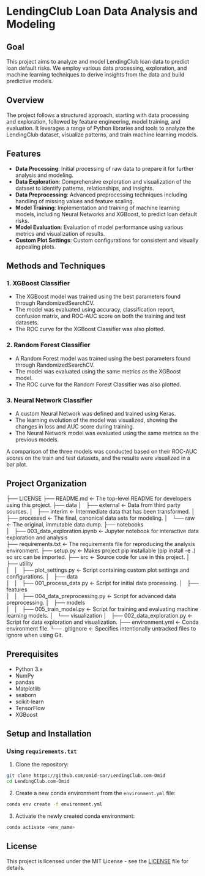 # LendingClub Loan Data Analysis and Modeling

## Goal

This project aims to analyze and model LendingClub loan data to predict loan default risks. We employ various data processing, exploration, and machine learning techniques to derive insights from the data and build predictive models.

## Overview

The project follows a structured approach, starting with data processing and exploration, followed by feature engineering, model training, and evaluation. It leverages a range of Python libraries and tools to analyze the LendingClub dataset, visualize patterns, and train machine learning models.

## Features

- **Data Processing**: Initial processing of raw data to prepare it for further analysis and modeling.
- **Data Exploration**: Comprehensive exploration and visualization of the dataset to identify patterns, relationships, and insights.
- **Data Preprocessing**: Advanced preprocessing techniques including handling of missing values and feature scaling.
- **Model Training**: Implementation and training of machine learning models, including Neural Networks and XGBoost, to predict loan default risks.
- **Model Evaluation**: Evaluation of model performance using various metrics and visualization of results.
- **Custom Plot Settings**: Custom configurations for consistent and visually appealing plots.

## Methods and Techniques

### 1. XGBoost Classifier
   - The XGBoost model was trained using the best parameters found through RandomizedSearchCV.
   - The model was evaluated using accuracy, classification report, confusion matrix, and ROC-AUC score on both the training and test datasets.
   - The ROC curve for the XGBoost Classifier was also plotted.

### 2. Random Forest Classifier
   - A Random Forest model was trained using the best parameters found through RandomizedSearchCV.
   - The model was evaluated using the same metrics as the XGBoost model.
   - The ROC curve for the Random Forest Classifier was also plotted.

### 3. Neural Network Classifier
   - A custom Neural Network was defined and trained using Keras.
   - The learning evolution of the model was visualized, showing the changes in loss and AUC score during training.
   - The Neural Network model was evaluated using the same metrics as the previous models.

A comparison of the three models was conducted based on their ROC-AUC scores on the train and test datasets, and the results were visualized in a bar plot.

## Project Organization

├── LICENSE
├── README.md          <- The top-level README for developers using this project.
├── data
│   ├── external       <- Data from third party sources.
│   ├── interim        <- Intermediate data that has been transformed.
│   ├── processed      <- The final, canonical data sets for modeling.
│   └── raw            <- The original, immutable data dump.
├── notebooks  
│   ├── 003_data_exploration.ipynb    <- Jupyter notebook for interactive data exploration and analysis     
├── requirements.txt   <- The requirements file for reproducing the analysis environment.
├── setup.py           <- Makes project pip installable (pip install -e .) so src can be imported.
├── src                <- Source code for use in this project.
│   ├── utility   
│   │   ├── plot_settings.py              <- Script containing custom plot settings and configurations.
│   ├── data         
│   │   ├── 001_process_data.py           <- Script for initial data processing.
│   ├── features       
│   │   ├── 004_data_preprocessing.py     <- Script for advanced data preprocessing.
│   ├── models         
│   │   ├── 005_train_model.py            <- Script for training and evaluating machine learning models.
│   └── visualization 
│       ├── 002_data_exploration.py       <- Script for data exploration and visualization.
├── environment.yml    <- Conda environment file.
└── .gitignore         <- Specifies intentionally untracked files to ignore when using Git.


## Prerequisites

- Python 3.x
- NumPy
- pandas
- Matplotlib
- seaborn
- scikit-learn
- TensorFlow
- XGBoost

## Setup and Installation

### Using `requirements.txt`

1. Clone the repository:
```sh
git clone https://github.com/omid-sar/LendingClub.com-Omid
cd LendingClub.com-Omid

```

2. Create a new conda environment from the `environment.yml` file:
```sh
conda env create -f environment.yml
```

3. Activate the newly created conda environment:
```sh
conda activate <env_name>
```


## License

This project is licensed under the MIT License - see the [LICENSE](https://github.com/git/git-scm.com/blob/main/MIT-LICENSE.txt) file for details.

